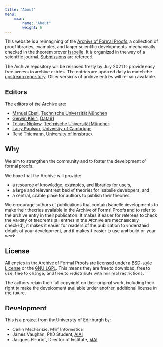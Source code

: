 ```yaml
---
title: "About"
menu: 
    main:
        name: "About"
        weight: 6
---
```


This website is a reimagining of the [Archive of Formal Proofs](https://www.isa-afp.org/), a collection of proof libraries, examples, and larger scientific developments, mechanically checked in the theorem prover [Isabelle](http://isabelle.in.tum.de/). It is organized in the way of a scientific journal. [Submissions](/contribution) are refereed.

The Archive repository will be released freely by July 2021 to provide easy free access to archive entries. The entries are updated daily to match the [upstream repository](https://foss.heptapod.net/isa-afp/afp-2021). Older versions of archive entries will remain available.

## Editors

The editors of the Archive are:

*   [Manuel Eberl](http://www.in.tum.de/~eberlm/), [Technische Universität München](http://www.tum.de/)
*   [Gerwin Klein](http://www.cse.unsw.edu.au/~kleing/), [Data61](http://www.data61.csiro.au)
*   [Tobias Nipkow](http://www.in.tum.de/~nipkow/), [Technische Universität München](http://www.tum.de/)
*   [Larry Paulson](http://www.cl.cam.ac.uk/users/lcp/), [University of Cambridge](http://www.cam.ac.uk/)
*   [René Thiemann](http://cl-informatik.uibk.ac.at/users/thiemann/), [University of Innsbruck](https://www.uibk.ac.at/)

## Why

We aim to strengthen the community and to foster the development of formal proofs.

We hope that the Archive will provide:

*   a resource of knowledge, examples, and libraries for users,
*   a large and relevant test bed of theories for Isabelle developers, and
*   a central, citable place for authors to publish their theories

We encourage authors of publications that contain Isabelle developments to make their theories available in the Archive of Formal Proofs and to refer to the archive entry in their publication. It makes it easier for referees to check the validity of theorems (all entries in the Archive are mechanically checked), it makes it easier for readers of the publication to understand details of your development, and it makes it easier to use and build on your work.

## License

All entries in the Archive of Formal Proofs are licensed under a [BSD-style License](LICENSE) or the [GNU LGPL](http://www.gnu.org/copyleft/lesser.html). This means they are free to download, free to use, free to change, and free to redistribute with minimal restrictions.

The authors retain their full copyright on their original work, including their right to make the development available under another, additional license in the future.

## Development

This is a project from the University of Edinburgh by:

* Carlin MacKenzie, MInf Informatics
* James Vaughan, PhD Student, [AIAI](http://web.inf.ed.ac.uk/aiai/)
* Jacques Fleuriot, Director of Institute, [AIAI](http://web.inf.ed.ac.uk/aiai/)
